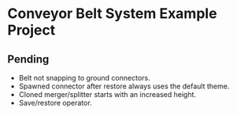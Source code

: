 # Conveyor Belt System Example Project

## Pending

* Belt not snapping to ground connectors.
* Spawned connector after restore always uses the default theme.
* Cloned merger/splitter starts with an increased height.
* Save/restore operator.
